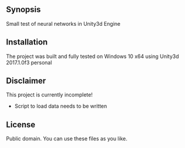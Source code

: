 ## Synopsis

Small test of neural networks in Unity3d Engine

## Installation

The project was built and fully tested on Windows 10 x64 using Unity3d 2017.1.0f3 personal

## Disclaimer

This project is currently incomplete!
- Script to load data needs to be written

## License

Public domain. You can use these files as you like.